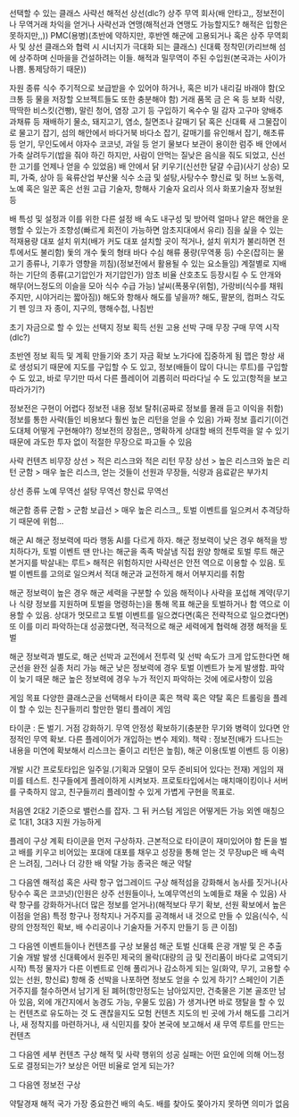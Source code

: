 ﻿선택할 수 있는 클래스
  사략선
  해적선
  상선(dlc?)
  상주 무역 회사(배 안타고,, 정보전이나 무역거래 차익을 얻거나 사략선과 연맹(해적선과 연맹도 가능할지도? 해적은 입항은 못하지만,,))
  PMC(용병)(초반에 약하지만, 후반엔 해군에 고용되거나 혹은 상주 무역회사 및 상선 클래스와 협력 시 시너지가 극대화 되는 클래스)
  신대륙 정착민(카리브해 섬에 상주하며 신마을을 건설하려는 이들. 해적과 밀무역이 주된 수입원(본국과는 사이가 나쁨. 통제당하기 때문))

자원 종류
  식수
    주기적으로 보급받을 수 있어야 하거나, 혹은 비가 내리길 바래야 함(오크통 등 물을 저장할 오브젝트들도 또한 충분해야 함)
  거래 품목
    금 은 옥 등 보화
    식량,
      딱딱한 비스킷(건빵), 말린 청어, 염장 고기 등 구입하기
      옥수수 밀 감자 고구마 양배추 과채류 등 재배하기
      물소, 돼지고기, 염소, 칠면조나 갈매기 닭  혹은 신대륙 새
      그물잡이로 물고기 잡기, 섬의 해안에서 바다거북 바다소 잡기, 갈매기를 유인해서 잡기, 해초류 등 얻기, 무인도에서 야자수 코코넛, 과일 등 얻기
      물보다 보관이 용이한 럼주
      배 안에서 가축 살려두기(밥을 줘야 하긴 하지만, 사람이 안먹는 질낮은 음식을 줘도 되었고, 신선한 고기를 언제나 얻을 수 있었음)
      배 안에서 닭 키우기(신선한 달걀 수급)(사기 상승)
    모피, 가죽, 상아 등 육류산업 부산물
    식수
    소금 및 설탕,사탕수수
    향신료 및 허브
    노동력, 노예 혹은 일꾼 혹은 선원
    고급 기술자, 항해사 기술자 요리사 의사 화포기술자 정보원 등

배 특성 및 설정과 이를 위한 다른 설정
  배
    속도
    내구성 및 방어력
    얼마나 얕은 해안을 운행할 수 있는가
    조향성(빠르게 회전이 가능하면 암초지대에서 유리)
    짐을 싩을 수 있는 적재용량
    대포 설치 위치(배가 커도 대포 설치할 곳이 적거나, 설치 위치가 불리하면 전투에서도 불리함)
    돛의 개수
    돛의 형태
  바다
    수심
    해류
    풍량(무역풍 등)
    수온(잡히는 물고기 종류나, 기후가 영향을 끼침)(정보전에서 활용될 수 있는 요소들임)
    계절별로 지배하는 기단의 종류(고기압인가 저기압인가)
    암초 비율
    산호초도 등장시킬 수 도
    안개와 해무(어느정도의 이슬을 모아 식수 수급 가능)
    날씨(폭풍우(위험), 가랑비(식수를 채워주지만, 시야거리는 짧아짐))
  해도와 항해사
    해도를 넣을까? 해도, 팔분의, 컴퍼스 각도기 펜 잉크 자 종이, 지구의, 행해수첩, 나침반

초기 자금으로 할 수 있는 선택지
  정보 획득
  선원 고용
  선박 구매
  무장 구매
  무역 시작(dlc?)

초반엔 정보 획득 및 계획 만들기와 초기 자금 확보 노가다에 집중하게 됨
  맵은 항상 새로 생성되기 때문에 지도를 구입할 수 도 있고, 정보(배들이 많이 다니는 루트)를 구입할 수 도 있고,
  바로 무기만 따서 다른 플레이어 괴롭히러 따라다닐 수 도 있고(항적을 보고 따라가기?)

정보전은 구현이 어렵다
  정보전 내용
    정보 탈취(공짜로 정보를 몰래 듣고 이익을 취함)
    정보를 통한 사략(들인 비용보다 훨씬 높은 리턴을 얻을 수 있음)
    가짜 정보 흘리기(이건 도대체 어떻게 구현해야?)
  정보전의 장점은,, 명확하게 상대할 배의 전투력을 알 수 있기 때문에 과도한 투자 없이 적절한 무장으로 파고들 수 있음

사략 컨텐츠
  비무장 상선 > 적은 리스크와 적은 리턴
  무장 상선 > 높은 리스크와 높은 리턴
  군함 > 매우 높은 리스크, 얻는 것들이 선원과 무장들, 식량과 음료같은 부가치

상선 종류
  노예 무역선
  설탕 무역선
  향신료 무역선

해군함 종류
  군함 >
  군함 보급선 > 매우 높은 리스크,, 토벌 이벤트를 일으켜서 추격당하기 때문에 위험...

해군 AI
  해군 정보력에 따라 행동 AI를 다르게 하자.
  해군 정보력이 낮은 경우
    해적을 방치하다가, 토벌 이벤트 땐 만나는 해군을 족족 박살냄
      직접 원양 항해로 토벌 루트
      해군 본거지를 박살내는 루트> 해적은 위험하지만 사략선은 안전
    역으로 이용할 수 있음. 토벌 이벤트를 고의로 일으켜서 적대 해군과 교전하게 해서 어부지리를 취함

  해군 정보력이 높은 경우
    해군 세력을 구분할 수 있음
      해적이나 사략을 포섭해 계약(무기나 식량 정보를 지원하며 토벌을 명령하는)을 통해 목표 해군을 토벌하거나 함
    역으로 이용할 수 있음. 상대가 멋모르고 토벌 이벤트를 일으켰다면(혹은 전략적으로 일으켰다면)
    또 이를 미리 파악하는대 성공했다면, 적극적으로 해군 세력에게 협력해 경쟁 해적을 토벌

  해군 정보력과 별도로, 해군 선박과 교전에서 전투력 및 선박 속도가 크게 압도한다면 해군선을 완전 실종 처리 가능
    해군 낮은 정보력에 경우
      토벌 이벤트가 늦게 발생함. 파악이 늦기 때문
    해군 높은 정보력에 경우
      누가 적인지 파악하는 것에 에로사항이 있음


게임 목표
  다양한 클래스군을 선택해서 타이쿤 혹은 책략 혹은 약탈 혹은 트롤링을 플레이 할 수 있는 친구들끼리 할만한 멀티 플레이 게임

  타이쿤 : 돈 벌기. 거점 강화하기. 무역 안정성 확보하기(충분한 무기와 병력이 있다면 안정적인 무역 확보. 다른 플레이어가 개입하는 변수 제외).
  책략 : 정보전(배가 드나드는 내용을 미연에 확보해서 리스크는 줄이고 리턴은 높힘), 해군 이용(토벌 이벤트 등 이용)

개발 시간
  프로토타입은 일주일.(기획과 모델이 모두 준비되어 있다는 전재)
  게임의 재미를 테스트. 친구들에게 플레이하게 시켜보자.
  프로토타입에서는 매치매이킹이나 서버를 구축하지 않고, 친구들끼리 플레이할 수 있게 가볍게 구현을 목표로.

  처음엔 2대2 기준으로 밸런스를 잡자.
      그 뒤 커스텀 게임은 어떻게든 가능
    외엔 매칭으로 1대1, 3대3 지원 가능하게


플레이 구상 계획
  타이쿤을 먼저 구상하자. 근본적으로 타이쿤이 재미있어야 함
  돈을 벌고 배를 키우고 비어있는 포대에 대포를 채우고
    성장을 통해 얻는 것
      무장up은 배 속력은 느려짐, 그러나 더 강한 배 약탈 가능
        종국은 해군 약탈

  그 다음엔 해적섬 혹은 사략 항구 업그레이드 구상
    해적섬을 강화해서 농사를 짓거나(사탕수수 혹은 코코넛)(인원은 상주 선원들이나, 노예무역선의 노예들로 채울 수 있음)
    사략 항구를 강화하거나(더 많은 정보를 얻거나)(해적보다 무기 확보, 선원 확보에서 높은 이점을 얻음)
    특정 항구나 정착지나 거주지를 공격해서 내 것으로 만들 수 있음(식수, 식량의 안정적인 확보, 배 수리공이나 기술자들 거주지 만들기 등 큰 이점)

  그 다음엔 이벤트들이나 컨텐츠를 구상
    보물섬
    해군 토벌
    신대륙 은광 개발 및 은 추출 기술 개발 발생
    신대륙에서 원주민 제국의 몰락(대량의 금 및 전리품이 바다로 교역되기 시작)
    특정 물자가 다른 이벤트로 인해 풀리거나 감소하게 되는 일(화약, 무기, 고용할 수 있는 선원, 향신료)
    항해 중 선박을 나포하면 정보도 얻을 수 있게 하기?
    스페인이 기존 거주지를 철수하면서 남기게 된 폐허(항만정도는 남아있지만, 건축물은 기본 골조만 남아 있음, 외에 개간지에서 농경도 가능, 우물도 있음)
      가 생겨나면 바로 쟁탈을 할 수 있는 컨텐츠로 유도하는 것 도 괜찮을지도
    모험 컨텐츠
      지도의 빈 곳에 가서 해도를 그리거나, 새 정착지를 마련하거나, 새 식민지를 찾아 본국에 보고해서 새 무역 루트를 만드는 컨텐츠



  그 다음엔 세부 컨텐츠 구상
    해적 및 사략 행위의 성공 실패는 어떤 요인에 의해 어느정도로 결정되는가?
    보상은 어떤 비율로 얻게 되는가?

  그 다음엔 정보전 구상

약탈경재 해적 국가
가장 중요한건 배의 속도. 배를 찾아도 쫒아가지 못하면 의미가 없음
